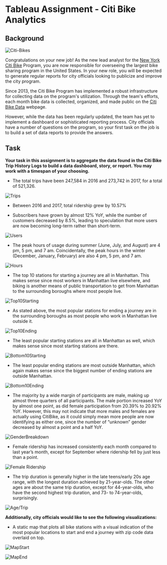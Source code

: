 # Tableau Assignment - Citi Bike Analytics

## Background

![Citi-Bikes](Images/citi-bike-station-bikes.jpg)

Congratulations on your new job! As the new lead analyst for the [New York Citi Bike](https://en.wikipedia.org/wiki/Citi_Bike) Program, you are now responsible for overseeing the largest bike sharing program in the United States. In your new role, you will be expected to generate regular reports for city officials looking to publicize and improve the city program.

Since 2013, the Citi Bike Program has implemented a robust infrastructure for collecting data on the program's utilization. Through the team's efforts, each month bike data is collected, organized, and made public on the [Citi Bike Data](https://www.citibikenyc.com/system-data) webpage.

However, while the data has been regularly updated, the team has yet to implement a dashboard or sophisticated reporting process. City officials have a number of questions on the program, so your first task on the job is to build a set of data reports to provide the answers. 

## Task

**Your task in this assignment is to aggregate the data found in the Citi Bike Trip History Logs to build a data dashboard, story, or report.  You may work with a timespan of your choosing.**

* The total trips have been 247,584 in 2016 and 273,742 in 2017, for a total of 521,326.

![Trips](Images/RidershipGrowth.JPG)

* Between 2016 and 2017, total ridership grew by 10.57%

* Subscribers have grown by almost 12% YoY, while the number of customers decreased by 8.5%, leading to speculation that more users are now becoming long-term rather than short-term.

![Users](Images/UserType.JPG)

* The peak hours of usage during summer (June, July, and August) are 4 pm, 5 pm, and 7 am. Coincidentally, the peak hours in the winter (December, January, February) are also 4 pm, 5 pm, and 7 am.

![Hours](Images/SummerWinterHours.JPG)

* The top 10 stations for starting a journey are all in Manhattan. This makes sense since most workers in Manhattan live elsewhere, and biking is another means of public transportation to get from Manhattan to the surrounding boroughs where most people live.

![Top10Starting](Images/Top10Starting.JPG)

* As stated above, the most popular stations for ending a journey are in the surrounding boroughs as most people who work in Manhattan live outside it.

![Top10Ending](Images/Top10Ending.JPG)

* The least popular starting stations are all in Manhattan as well, which makes sense since most starting stations are there.

![Bottom10Starting](Images/Bottom10Starting.JPG)

* The least popular ending stations are most outside Manhattan, which again makes sense since the biggest number of ending stations are outside Manhattan.

![Bottom10Ending](Images/Bottom10Ending.JPG)

* The majority by a wide margin of participants are male, making up almost three quarters of all participants. The male portion increased YoY by almost one point, as did female participation from 20.39% to 20.92% YoY. However, this may not indicate that more males and females are actually using CitiBike, as it could simply mean more people are now identifying as either one, since the number of “unknown” gender decreased by almost a point and a half YoY.

![GenderBreakdown](Images/GenderBreakdown.JPG)

* Female ridership has increased consistently each month compared to last year’s month, except for September where ridership fell by just less than a point. 

![Female Ridership](Images/FemaleRidership.JPG)

* The trip duration is generally higher in the late teens/early 20s age range, with the longest duration achieved by 21-year-olds. The other ages are about the same trip duration, except for 44-year-olds, who have the second highest trip duration, and 73- to 74-year-olds, surprisingly.

![Age/Trip](Images/AgeTrip.JPG)

**Additionally, city officials would like to see the following visualizations:**

* A static map that plots all bike stations with a visual indication of the most popular locations to start and end a journey with zip code data overlaid on top.

![MapStart](Images/PopularStartingStationsMap.JPG)

![MapEnd](Images/PopularEndingStationsMap.JPG)

